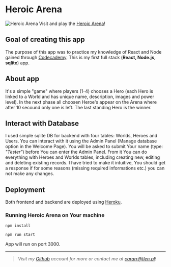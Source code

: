 # Heroic Arena

![Heroic Arena](https://lekturaobowiazkowa.pl/wp-content/uploads/2018/02/ksiazki-fantasy.jpg)
Visit and play the [Heroic Arena](https://heroic-arena.herokuapp.com/)!

## Goal of creating this app

The purpose of this app was to practice my knowledge of React and Node gained through [Codecademy](https://www.codecademy.com/learn).
This is my first full stack (**React, Node.js, sqlite**) app.


## About app

It's a simple "game" where players (1-4) chooses a Hero (each Hero is linked to a World and has unique name, description, images and power level). In the next phase all choosen Heroe's appear on the Arena where after 10 secound only one is left. The last standing Hero is the winner.

## Interact with Database

I used simple sqlite DB for backend with four tables: Worlds, Heroes and Users. You can interact with it using the Admin Panel (Manage database option in the Welcome Page). You will be asked to submit Your name (type: *"Tester"*) before You can enter the Admin Panel. From it You can do everything with Heroes and Worlds tables, including creating new, editing and deleting existing records. I have tried to make it intuitive, You should get a response if for some reasons (missing required informations etc.) you can not make any changes.

## Deployment

Both frontend and backend are deployed using [Heroku](https://www.heroku.com/home).

### Running Heroic Arena on Your machine

`npm install`

`npm run start`

App will run on port 3000.

---
>*Visit my [Github](https://github.com/Cararr) account for more or contact me at cararr@tlen.pl!*

